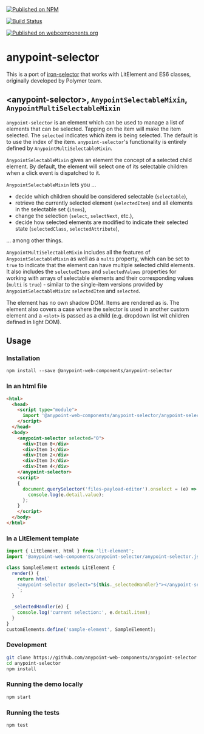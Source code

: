 [![Published on NPM](https://img.shields.io/npm/v/@anypoint-web-components/anypoint-selector.svg)](https://www.npmjs.com/package/@anypoint-web-components/anypoint-selector)

[![Build Status](https://travis-ci.org/anypoint-web-components/anypoint-selector.svg?branch=stage)](https://travis-ci.org/anypoint-web-components/anypoint-selector)

[![Published on webcomponents.org](https://img.shields.io/badge/webcomponents.org-published-blue.svg)](https://www.webcomponents.org/element/anypoint-web-components/anypoint-selector)

# anypoint-selector

This is a port of [iron-selector](https://github.com/PolymerElements/iron-selector) that works with LitElement and ES6 classes, originally developed by Polymer team.


## &lt;anypoint-selector&gt;, `AnypointSelectableMixin`, `AnypointMultiSelectableMixin`

`anypoint-selector` is an element which can be used to manage a list of elements that can be selected.
Tapping on the item will make the item selected. The `selected` indicates which item is being selected.
The default is to use the index of the item. `anypoint-selector`'s functionality is entirely defined by `AnypointMultiSelectableMixin`.

`AnypointSelectableMixin` gives an element the concept of a selected child element. By default, the element will select one of its selectable children
when a click event is dispatched to it.

`AnypointSelectableMixin` lets you ...

-   decide which children should be considered selectable (`selectable`),
-   retrieve the currently selected element (`selectedItem`) and all elements
    in the selectable set (`items`),
-   change the selection (`select`, `selectNext`, etc.),
-   decide how selected elements are modified to indicate their selected state (`selectedClass`, `selectedAttribute`),

... among other things.

`AnypointMultiSelectableMixin` includes all the features of `AnypointSelectableMixin` as well as a `multi` property, which can be set to `true` to indicate that the element can have multiple selected child elements.
It also includes the `selectedItems` and `selectedValues` properties for working with arrays of selectable elements and their corresponding values (`multi` is `true`) - similar to the single-item versions provided by `AnypointSelectableMixin`: `selectedItem` and `selected`.

The element has no own shadow DOM. Items are rendered as is. The element also covers a case where the selector is used in another custom element and a `<slot>` is passed as a child (e.g. dropdown list wit children defined in light DOM).


## Usage

### Installation
```
npm install --save @anypoint-web-components/anypoint-selector
```

### In an html file

```html
<html>
  <head>
    <script type="module">
      import '@anypoint-web-components/anypoint-selector/anypoint-selector.js';
    </script>
  </head>
  <body>
    <anypoint-selector selected="0">
      <div>Item 0</div>
      <div>Item 1</div>
      <div>Item 2</div>
      <div>Item 3</div>
      <div>Item 4</div>
    </anypoint-selector>
    <script>
    {
      document.querySelector('files-payload-editor').onselect = (e) => {
        console.log(e.detail.value);
      };
    }
    </script>
  </body>
</html>
```

### In a LitElement template

```javascript
import { LitElement, html } from 'lit-element';
import '@anypoint-web-components/anypoint-selector/anypoint-selector.js';

class SampleElement extends LitElement {
  render() {
    return html`
    <anypoint-selector @select="${this._selectedHandler}"></anypoint-selector>
    `;
  }

  _selectedHandler(e) {
    console.log('current selection:', e.detail.item);
  }
}
customElements.define('sample-element', SampleElement);
```

### Development

```sh
git clone https://github.com/anypoint-web-components/anypoint-selector
cd anypoint-selector
npm install
```

### Running the demo locally

```sh
npm start
```

### Running the tests

```sh
npm test
```
